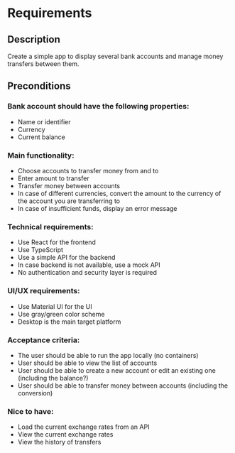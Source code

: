 # Requirements

## Description

Create a simple app to display several bank accounts and manage money transfers between them.

## Preconditions

### Bank account should have the following properties:

- Name or identifier
- Currency
- Current balance

### Main functionality:

- Choose accounts to transfer money from and to
- Enter amount to transfer
- Transfer money between accounts
- In case of different currencies, convert the amount to the currency of the account you are transferring to
- In case of insufficient funds, display an error message

### Technical requirements:

- Use React for the frontend
- Use TypeScript
- Use a simple API for the backend
- In case backend is not available, use a mock API
- No authentication and security layer is required

### UI/UX requirements:

- Use Material UI for the UI
- Use gray/green color scheme
- Desktop is the main target platform

### Acceptance criteria:

- The user should be able to run the app locally (no containers)
- User should be able to view the list of accounts
- User should be able to create a new account or edit an existing one (including the balance?)
- User should be able to transfer money between accounts (including the conversion)

### Nice to have:

- Load the current exchange rates from an API
- View the current exchange rates
- View the history of transfers
